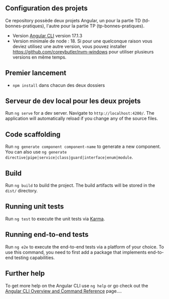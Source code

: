 ## Configuration des projets
Ce repository possède deux projets Angular, un pour la partie TD (td-bonnes-pratiques), l'autre pour la partie TP (tp-bonnes-pratiques).
- Version [Angular CLI](https://github.com/angular/angular-cli) version 17.1.3
- Version minimale de node : 18. Si pour une quelconque raison vous deviez utilisez une autre version, vous pouvez installer https://github.com/coreybutler/nvm-windows pour utiliser plusieurs versions en même temps.

## Premier lancement
- `npm install` dans chacun des deux dossiers

## Serveur de dev local pour les deux projets

Run `ng serve` for a dev server. Navigate to `http://localhost:4200/`. The application will automatically reload if you change any of the source files.

## Code scaffolding

Run `ng generate component component-name` to generate a new component. You can also use `ng generate directive|pipe|service|class|guard|interface|enum|module`.

## Build

Run `ng build` to build the project. The build artifacts will be stored in the `dist/` directory.

## Running unit tests

Run `ng test` to execute the unit tests via [Karma](https://karma-runner.github.io).

## Running end-to-end tests

Run `ng e2e` to execute the end-to-end tests via a platform of your choice. To use this command, you need to first add a package that implements end-to-end testing capabilities.

## Further help

To get more help on the Angular CLI use `ng help` or go check out the [Angular CLI Overview and Command Reference](https://angular.io/cli) page....
